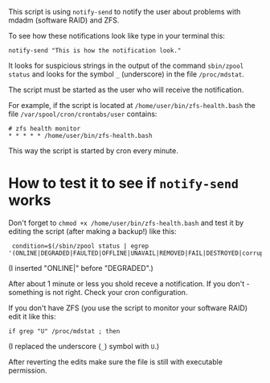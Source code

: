 This script is using `notify-send` to notify the user about problems with mdadm (software RAID) and ZFS.

To see how these notifications look like type in your terminal this:

    notify-send "This is how the notification look."

It looks for suspicious strings in the output of the command `sbin/zpool status` and looks for the symbol `_` (underscore) in the file `/proc/mdstat`.

The script must be started as the user who will receive the notification.

For example, if the script is located at `/home/user/bin/zfs-health.bash` the file `/var/spool/cron/crontabs/user` contains:

    # zfs health monitor
    * * * * * /home/user/bin/zfs-health.bash

This way the script is started by cron every minute.

# How to test it to see if `notify-send` works

Don't forget to `chmod +x /home/user/bin/zfs-health.bash` and test it by editing the script (after making a backup!) like this:

     condition=$(/sbin/zpool status | egrep '(ONLINE|DEGRADED|FAULTED|OFFLINE|UNAVAIL|REMOVED|FAIL|DESTROYED|corrupt|cannot|unrecover)')

(I inserted "ONLINE|" before "DEGRADED".)

After about 1 minute or less you shold receve a notification. If you don't - something is not right. Check your cron configuration.

If you don't have ZFS (you use the script to monitor your software RAID) edit it like this:

    if grep "U" /proc/mdstat ; then

(I replaced the underscore (`_`) symbol with `U`.)

After reverting the edits make sure the file is still with executable permission.
